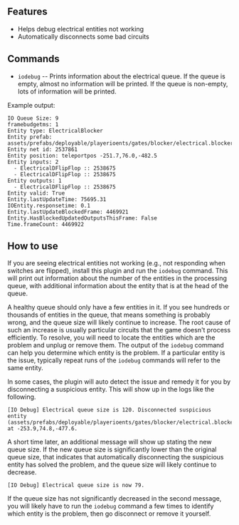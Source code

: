 ## Features

- Helps debug electrical entities not working
- Automatically disconnects some bad circuits

## Commands

- `iodebug` -- Prints information about the electrical queue. If the queue is empty, almost no information will be printed. If the queue is non-empty, lots of information will be printed.

Example output:

```
IO Queue Size: 9
framebudgetms: 1
Entity type: ElectricalBlocker
Entity prefab: assets/prefabs/deployable/playerioents/gates/blocker/electrical.blocker.deployed.prefab
Entity net id: 2537861
Entity position: teleportpos -251.7,76.0,-482.5
Entity inputs: 2
  - ElectricalDFlipFlop :: 2538675
  - ElectricalDFlipFlop :: 2538675
Entity outputs: 1
  - ElectricalDFlipFlop :: 2538675
Entity valid: True
Entity.lastUpdateTime: 75695.31
IOEntity.responsetime: 0.1
Entity.lastUpdateBlockedFrame: 4469921
Entity.HasBlockedUpdatedOutputsThisFrame: False
Time.frameCount: 4469922
```

## How to use

If you are seeing electrical entities not working (e.g., not responding when switches are flipped), install this plugin and run the `iodebug` command. This will print out information about the number of the entities in the processing queue, with additional information about the entity that is at the head of the queue.

A healthy queue should only have a few entities in it. If you see hundreds or thousands of entities in the queue, that means something is probably wrong, and the queue size will likely continue to increase. The root cause of such an increase is usually particular circuits that the game doesn't process efficiently. To resolve, you will need to locate the entities which are the problem and unplug or remove them. The output of the `iodebug` command can help you determine which entity is the problem. If a particular entity is the issue, typically repeat runs of the `iodebug` commands will refer to the same entity.

In some cases, the plugin will auto detect the issue and remedy it for you by disconnecting a suspicious entity. This will show up in the logs like the following.

```
[IO Debug] Electrical queue size is 120. Disconnected suspicious entity (assets/prefabs/deployable/playerioents/gates/blocker/electrical.blocker.deployed.prefab) at -253.9,74.8,-477.6.
```

A short time later, an additional message will show up stating the new queue size. If the new queue size is significantly lower than the original queue size, that indicates that automatically disconnecting the suspicious entity has solved the problem, and the queue size will likely continue to decrease.

```
[IO Debug] Electrical queue size is now 79.
```

If the queue size has not significantly decreased in the second message, you will likely have to run the `iodebug` command a few times to identify which entity is the problem, then go disconnect or remove it yourself.
